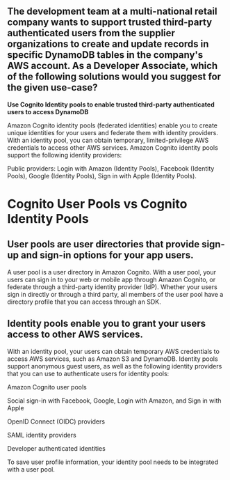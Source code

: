 ## The development team at a multi-national retail company wants to support trusted third-party authenticated users from the supplier organizations to create and update records in specific DynamoDB tables in the company's AWS account. As a Developer Associate, which of the following solutions would you suggest for the given use-case?

**Use Cognito Identity pools to enable trusted third-party authenticated users to access DynamoDB**

Amazon Cognito identity pools (federated identities) enable you to create unique identities for your users and federate them with identity providers. With an identity pool, you can obtain temporary, limited-privilege AWS credentials to access other AWS services. Amazon Cognito identity pools support the following identity providers:

Public providers: Login with Amazon (Identity Pools), Facebook (Identity Pools), Google (Identity Pools), Sign in with Apple (Identity Pools).

# Cognito User Pools vs Cognito Identity Pools 

## User pools are user directories that provide sign-up and sign-in options for your app users.

A user pool is a user directory in Amazon Cognito. With a user pool, your users can sign in to your web or mobile app through Amazon Cognito, or federate through a third-party identity provider (IdP). Whether your users sign in directly or through a third party, all members of the user pool have a directory profile that you can access through an SDK.

## Identity pools enable you to grant your users access to other AWS services.

With an identity pool, your users can obtain temporary AWS credentials to access AWS services, such as Amazon S3 and DynamoDB. Identity pools support anonymous guest users, as well as the following identity providers that you can use to authenticate users for identity pools:

Amazon Cognito user pools

Social sign-in with Facebook, Google, Login with Amazon, and Sign in with Apple

OpenID Connect (OIDC) providers

SAML identity providers

Developer authenticated identities

To save user profile information, your identity pool needs to be integrated with a user pool.
